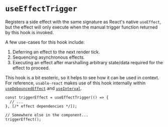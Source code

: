 # `useEffectTrigger`

Registers a side effect with the same signature as React's native `useEffect`, but the effect will only execute when the manual trigger function returned by this hook is invoked.

A few use-cases for this hook include:

1. Deferring an effect to the next render tick.
2. Sequencing asynchronous effects.
3. Executing an effect after marshalling arbitrary state/data required for
   the effect to proceed.

This hook is a bit esoteric, so it helps to see how it can be used in context. For reference, `usable-react` makes use of this hook internally within [`useDebouncedEffect`](../src/hooks/use-debounced-effect/index.ts) and [`useInterval`](../src/hooks/use-interval/index.ts).

```tsx
const triggerEffect = useEffectTrigger(() => {
  // ...
}, [/* effect dependencies */]);

// Somewhere else in the component...
triggerEffect();
```
